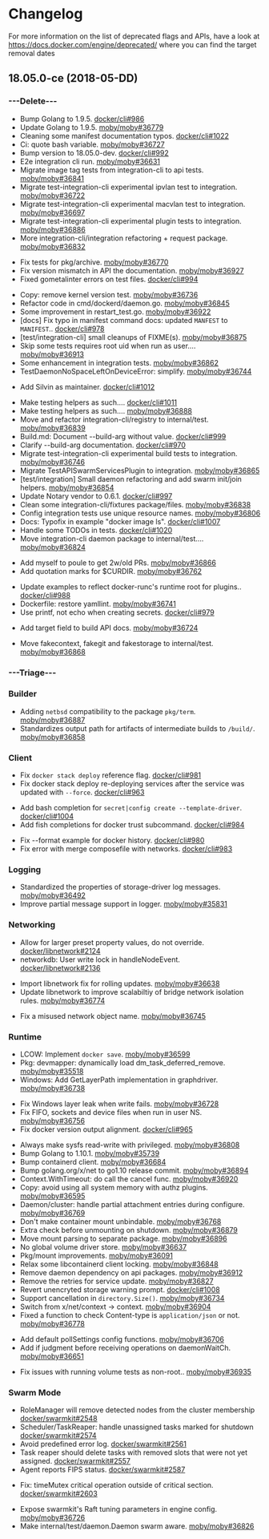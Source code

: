 # Changelog

For more information on the list of deprecated flags and APIs, have a look at
https://docs.docker.com/engine/deprecated/ where you can find the target removal dates

## 18.05.0-ce (2018-05-DD)

### ---Delete---

* Bump Golang to 1.9.5. [docker/cli#986](https://github.com/docker/cli/pull/986)
* Update Golang to 1.9.5. [moby/moby#36779](https://github.com/moby/moby/pull/36779)
* Cleaning some manifest documentation typos. [docker/cli#1022](https://github.com/docker/cli/pull/1022)
* Ci: quote bash variable. [moby/moby#36727](https://github.com/moby/moby/pull/36727)
* Bump version to 18.05.0-dev. [docker/cli#992](https://github.com/docker/cli/pull/992)
* E2e integration cli run. [moby/moby#36631](https://github.com/moby/moby/pull/36631)
* Migrate image tag tests from integration-cli to api tests. [moby/moby#36841](https://github.com/moby/moby/pull/36841)
* Migrate test-integration-cli experimental ipvlan test to integration. [moby/moby#36722](https://github.com/moby/moby/pull/36722)
* Migrate test-integration-cli experimental macvlan test to integration. [moby/moby#36697](https://github.com/moby/moby/pull/36697)
* Migrate test-integration-cli experimental plugin tests to integration. [moby/moby#36886](https://github.com/moby/moby/pull/36886)
* More integration-cli/integration refactoring + request package. [moby/moby#36832](https://github.com/moby/moby/pull/36832)
- Fix tests for pkg/archive. [moby/moby#36770](https://github.com/moby/moby/pull/36770)
- Fix version mismatch in API the documentation. [moby/moby#36927](https://github.com/moby/moby/pull/36927)
- Fixed gometalinter errors on test files. [docker/cli#994](https://github.com/docker/cli/pull/994)
* Copy: remove kernel version test. [moby/moby#36736](https://github.com/moby/moby/pull/36736)
* Refactor code in cmd/dockerd/daemon.go. [moby/moby#36845](https://github.com/moby/moby/pull/36845)
* Some improvement in restart_test.go. [moby/moby#36922](https://github.com/moby/moby/pull/36922)
* [docs] Fix typo in manifest command docs: updated `MANFEST` to `MANIFEST`.. [docker/cli#978](https://github.com/docker/cli/pull/978)
* [test/integration-cli] small cleanups of FIXME(s). [moby/moby#36875](https://github.com/moby/moby/pull/36875)
* Skip some tests requires root uid when run as user…. [moby/moby#36913](https://github.com/moby/moby/pull/36913)
* Some enhancement in integration tests. [moby/moby#36862](https://github.com/moby/moby/pull/36862)
* TestDaemonNoSpaceLeftOnDeviceError: simplify. [moby/moby#36744](https://github.com/moby/moby/pull/36744)
+ Add Silvin as maintainer. [docker/cli#1012](https://github.com/docker/cli/pull/1012)
* Make testing helpers as such…. [docker/cli#1011](https://github.com/docker/cli/pull/1011)
* Make testing helpers as such…. [moby/moby#36888](https://github.com/moby/moby/pull/36888)
* Move and refactor integration-cli/registry to internal/test. [moby/moby#36839](https://github.com/moby/moby/pull/36839)
* Build.md: Document --build-arg without value. [docker/cli#999](https://github.com/docker/cli/pull/999)
* Clarify --build-arg documentation. [docker/cli#970](https://github.com/docker/cli/pull/970)
* Migrate test-integration-cli experimental build tests to integration. [moby/moby#36746](https://github.com/moby/moby/pull/36746)
* Migrate TestAPISwarmServicesPlugin to integration. [moby/moby#36865](https://github.com/moby/moby/pull/36865)
* [test/integration] Small daemon refactoring and add swarm init/join helpers. [moby/moby#36854](https://github.com/moby/moby/pull/36854)
* Update Notary vendor to 0.6.1. [docker/cli#997](https://github.com/docker/cli/pull/997)
* Clean some integration-cli/fixtures package/files. [moby/moby#36838](https://github.com/moby/moby/pull/36838)
* Config integration tests use unique resource names. [moby/moby#36806](https://github.com/moby/moby/pull/36806)
* Docs: Typofix in example "docker image ls". [docker/cli#1007](https://github.com/docker/cli/pull/1007)
* Handle some TODOs in tests. [docker/cli#1020](https://github.com/docker/cli/pull/1020)
* Move integration-cli daemon package to internal/test…. [moby/moby#36824](https://github.com/moby/moby/pull/36824)
+ Add myself to poule to get 2w/old PRs. [moby/moby#36866](https://github.com/moby/moby/pull/36866)
+ Add quotation marks for $CURDIR. [moby/moby#36762](https://github.com/moby/moby/pull/36762)
* Update examples to reflect docker-runc's runtime root for plugins.. [docker/cli#988](https://github.com/docker/cli/pull/988)
* Dockerfile: restore yamllint. [moby/moby#36741](https://github.com/moby/moby/pull/36741)
* Use printf, not echo when creating secrets. [docker/cli#979](https://github.com/docker/cli/pull/979)
+ Add target field to build API docs. [moby/moby#36724](https://github.com/moby/moby/pull/36724)
* Move fakecontext, fakegit and fakestorage to internal/test. [moby/moby#36868](https://github.com/moby/moby/pull/36868)

### ---Triage---


### Builder

*  Adding `netbsd` compatibility to the package `pkg/term`. [moby/moby#36887](https://github.com/moby/moby/pull/36887)
*  Standardizes output path for artifacts of intermediate builds to `/build/`. [moby/moby#36858](https://github.com/moby/moby/pull/36858)

### Client

- Fix `docker stack deploy` reference flag. [docker/cli#981](https://github.com/docker/cli/pull/981)
- Fix docker stack deploy re-deploying services after the service was updated with `--force`. [docker/cli#963](https://github.com/docker/cli/pull/963)
+ Add bash completion for `secret|config create --template-driver`. [docker/cli#1004](https://github.com/docker/cli/pull/1004)
+ Add fish completions for docker trust subcommand. [docker/cli#984](https://github.com/docker/cli/pull/984)
- Fix --format example for docker history. [docker/cli#980](https://github.com/docker/cli/pull/980)
- Fix error with merge composefile with networks. [docker/cli#983](https://github.com/docker/cli/pull/983)

### Logging

* Standardized the properties of storage-driver log messages. [moby/moby#36492](https://github.com/moby/moby/pull/36492)
* Improve partial message support in logger. [moby/moby#35831](https://github.com/moby/moby/pull/35831)

### Networking

- Allow for larger preset property values, do not override. [docker/libnetwork#2124](https://github.com/docker/libnetwork/pull/2124)
- networkdb: User write lock in handleNodeEvent.  [docker/libnetwork#2136](https://github.com/docker/libnetwork/pull/2136)
* Import libnetwork fix for rolling updates. [moby/moby#36638](https://github.com/moby/moby/pull/36638)
* Update libnetwork to improve scalabiltiy of bridge network isolation rules. [moby/moby#36774](https://github.com/moby/moby/pull/36774)
- Fix a misused network object name. [moby/moby#36745](https://github.com/moby/moby/pull/36745)

### Runtime

* LCOW: Implement `docker save`. [moby/moby#36599](https://github.com/moby/moby/pull/36599)
* Pkg: devmapper: dynamically load dm_task_deferred_remove. [moby/moby#35518](https://github.com/moby/moby/pull/35518)
* Windows: Add GetLayerPath implementation in graphdriver. [moby/moby#36738](https://github.com/moby/moby/pull/36738)
- Fix Windows layer leak when write fails. [moby/moby#36728](https://github.com/moby/moby/pull/36728)
- Fix FIFO, sockets and device files when run in user NS. [moby/moby#36756](https://github.com/moby/moby/pull/36756)
- Fix docker version output alignment. [docker/cli#965](https://github.com/docker/cli/pull/965)
* Always make sysfs read-write with privileged. [moby/moby#36808](https://github.com/moby/moby/pull/36808)
* Bump Golang to 1.10.1. [moby/moby#35739](https://github.com/moby/moby/pull/35739)
* Bump containerd client. [moby/moby#36684](https://github.com/moby/moby/pull/36684)
* Bump golang.org/x/net to go1.10 release commit. [moby/moby#36894](https://github.com/moby/moby/pull/36894)
* Context.WithTimeout: do call the cancel func. [moby/moby#36920](https://github.com/moby/moby/pull/36920)
* Copy: avoid using all system memory with authz plugins. [moby/moby#36595](https://github.com/moby/moby/pull/36595)
* Daemon/cluster: handle partial attachment entries during configure. [moby/moby#36769](https://github.com/moby/moby/pull/36769)
* Don't make container mount unbindable. [moby/moby#36768](https://github.com/moby/moby/pull/36768)
* Extra check before unmounting on shutdown. [moby/moby#36879](https://github.com/moby/moby/pull/36879)
* Move mount parsing to separate package. [moby/moby#36896](https://github.com/moby/moby/pull/36896)
* No global volume driver store. [moby/moby#36637](https://github.com/moby/moby/pull/36637)
* Pkg/mount improvements. [moby/moby#36091](https://github.com/moby/moby/pull/36091)
* Relax some libcontainerd client locking. [moby/moby#36848](https://github.com/moby/moby/pull/36848)
* Remove daemon dependency on api packages. [moby/moby#36912](https://github.com/moby/moby/pull/36912)
* Remove the retries for service update. [moby/moby#36827](https://github.com/moby/moby/pull/36827)
* Revert unencryted storage warning prompt. [docker/cli#1008](https://github.com/docker/cli/pull/1008)
* Support cancellation in `directory.Size()`. [moby/moby#36734](https://github.com/moby/moby/pull/36734)
* Switch from x/net/context -> context. [moby/moby#36904](https://github.com/moby/moby/pull/36904)
* Fixed a function to check Content-type is `application/json` or not. [moby/moby#36778](https://github.com/moby/moby/pull/36778)
+ Add default pollSettings config functions. [moby/moby#36706](https://github.com/moby/moby/pull/36706)
+ Add if judgment before receiving operations on daemonWaitCh. [moby/moby#36651](https://github.com/moby/moby/pull/36651)
- Fix issues with running volume tests as non-root.. [moby/moby#36935](https://github.com/moby/moby/pull/36935)

### Swarm Mode

* RoleManager will remove detected nodes from the cluster membership [docker/swarmkit#2548](https://github.com/docker/swarmkit/pull/2548)
* Scheduler/TaskReaper: handle unassigned tasks marked for shutdown [docker/swarmkit#2574](https://github.com/docker/swarmkit/pull/2574)
* Avoid predefined error log. [docker/swarmkit#2561](https://github.com/docker/swarmkit/pull/2561)
* Task reaper should delete tasks with removed slots that were not yet assigned. [docker/swarmkit#2557](https://github.com/docker/swarmkit/pull/2557)
* Agent reports FIPS status. [docker/swarmkit#2587](https://github.com/docker/swarmkit/pull/2587)
- Fix: timeMutex critical operation outside of critical section. [docker/swarmkit#2603](https://github.com/docker/swarmkit/pull/2603)
* Expose swarmkit's Raft tuning parameters in engine config. [moby/moby#36726](https://github.com/moby/moby/pull/36726)
* Make internal/test/daemon.Daemon swarm aware. [moby/moby#36826](https://github.com/moby/moby/pull/36826)
